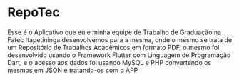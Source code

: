 # RepoTec
Esse é o Aplicativo que eu e minha equipe de Trabalho de Graduação na Fatec Itapetininga desenvolvemos para a mesma, onde o mesmo se trata de um Repositório de Trabalhos Acadêmicos em formato PDF, o mesmo foi desenvolvido usando o Framework Flutter com  Linguagem de Programação Dart, e o acesso aos dados foi usando MySQL e PHP convertendo os mesmos em JSON e tratando-os com o APP
